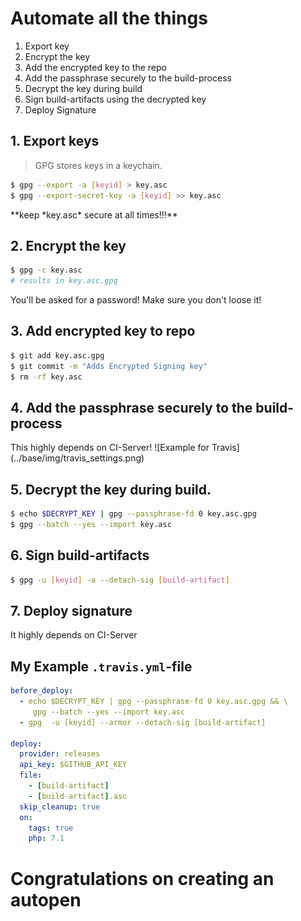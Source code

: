 # Automate all the things



1. <!-- .element: class="fragment" data-fragment-index="1"-->Export key
2. <!-- .element: class="fragment" data-fragment-index="2"-->Encrypt the key
3. <!-- .element: class="fragment" data-fragment-index="3"-->Add the encrypted key to the repo
4. <!-- .element: class="fragment" data-fragment-index="4"-->Add the passphrase securely to the build-process
5. <!-- .element: class="fragment" data-fragment-index="5"-->Decrypt the key during build
6. <!-- .element: class="fragment" data-fragment-index="6"-->Sign build-artifacts using the decrypted key
7. <!-- .element: class="fragment" data-fragment-index="7"-->Deploy Signature



## 1. Export keys

> <!-- .element: class="fragment" data-fragment-index="1"-->GPG stores keys in a keychain.

```bash
$ gpg --export -a [keyid] > key.asc
$ gpg --export-secret-key -a [keyid] >> key.asc 
```

<!-- .element: class="fragment" data-fragment-index="2"-->**keep *key.asc* secure at all times!!!**
 



## 2. Encrypt the key

```bash
$ gpg -c key.asc
# results in key.asc.gpg
```

<!-- .element: class="fragment" data-fragment-index="1"-->You'll be asked for a password! Make sure you don't loose it!



## 3. Add encrypted key to repo

```bash 
$ git add key.asc.gpg
$ git commit -m "Adds Encrypted Signing key"
$ rm -rf key.asc
```



## 4. Add the passphrase securely to the build-process

<!-- .element: class="fragment" data-fragment-index="1"-->This highly depends on CI-Server! 

<!-- .element: class="fragment" data-fragment-index="2"-->![Example for Travis](../base/img/travis_settings.png)





## 5. Decrypt the key during build.

```bash
$ echo $DECRYPT_KEY | gpg --passphrase-fd 0 key.asc.gpg  
$ gpg --batch --yes --import key.asc
```



## 6. Sign build-artifacts

```bash
$ gpg -u [keyid] -a --detach-sig [build-artifact]
```



## 7. Deploy signature

<!-- .element: class="fragment" data-fragment-index="1"-->It highly depends on CI-Server



## My Example ```.travis.yml```-file

```yml
before_deploy:
  - echo $DECRYPT_KEY | gpg --passphrase-fd 0 key.asc.gpg && \
     gpg --batch --yes --import key.asc
  - gpg  -u [keyid] --armor --detach-sig [build-artifact]

deploy:
  provider: releases
  api_key: $GITHUB_API_KEY
  file:
    - [build-artifact]
    - [build-artifact].asc
  skip_cleanup: true
  on:
    tags: true
    php: 7.1
```




# Congratulations on creating an autopen
